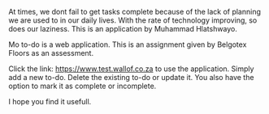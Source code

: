 At times, we dont fail to get tasks complete because of the lack of planning we are used to in our daily lives. With the rate of technology improving, so does our laziness.
This is an application by Muhammad Hlatshwayo.

Mo to-do is a web application. This is an assignment given by Belgotex Floors as an assessment.

Click the link: https://www.test.wallof.co.za to use the application.
Simply add a new to-do. Delete the existing to-do or update it. You also have the option to mark it as complete or incomplete.

I hope you find it usefull.
